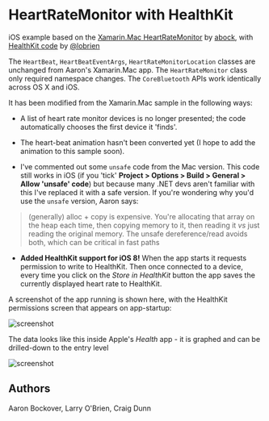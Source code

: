HeartRateMonitor with HealthKit
===========

iOS example based on the [Xamarin.Mac HeartRateMonitor](https://github.com/xamarin/mac-samples/tree/master/HeartRateMonitor) by [abock](https://github.com/abock), with [HealthKit code](http://www.knowing.net/index.php/2014/07/11/exploring-healthkit-with-xamarin-provisioning-and-permissions-illustrated-walkthrough/) by [@lobrien](https://github.com/lobrien)

The `HeartBeat`, `HeartBeatEventArgs`, `HeartRateMonitorLocation` classes are unchanged from Aaron's Xamarin.Mac app. The `HeartRateMonitor` class only required namespace changes. The `CoreBluetooth` APIs work identically across OS X and iOS.

It has been modified from the Xamarin.Mac sample in the following ways:

* A list of heart rate monitor devices is no longer presented; the code automatically chooses the first device it 'finds'.

* The heart-beat animation hasn't been converted yet (I hope to add the animation to this sample soon).

* I've commented out some `unsafe` code from the Mac version. This code still works in iOS (if you 'tick' **Project > Options > Build > General > Allow 'unsafe' code**) but because many .NET devs aren't familiar with this I've replaced it with a safe version. If you're wondering why you'd use the `unsafe` version, Aaron says:

>(generally) alloc + copy is expensive. You're allocating that array on the heap each time, then copying memory to it, then reading it *vs* just reading the original memory. The unsafe dereference/read avoids both, which can be critical in fast paths

* **Added HealthKit support for iOS 8!** When the app starts it requests permission to write to HealthKit. Then once connected to a device, every time you click on the *Store in HealthKit* button the app saves the currently displayed heart rate to HealthKit.


A screenshot of the app running is shown here, with the HealthKit permissions screen that appears on app-startup:

![screenshot](https://raw.githubusercontent.com/conceptdev/xamarin-samples/master/HeartRateMonitor/Screenshots/HeartRateMonitor-app-sml.png "Heart Rate Monitor app")

The data looks like this inside Apple's *Health* app - it is graphed and can be drilled-down to the entry level

![screenshot](https://raw.githubusercontent.com/conceptdev/xamarin-samples/master/HeartRateMonitor/Screenshots/Health-app-sml.png "Health app")

Authors
-------

Aaron Bockover, Larry O'Brien, Craig Dunn
